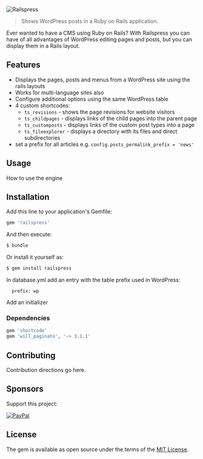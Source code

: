 ![Railspress](https://truesoft.ro/railspress/railspress-logo.png)

> Shows WordPress posts in a Ruby on Rails application.

Ever wanted to have a CMS using Ruby on Rails? With Railspress you can have of all 
advantages of WordPress editing pages and posts, but you can display them in a Rails 
layout.

## Features

- Displays the pages, posts and menus from a WordPress site using the rails layouts
- Works for multi-language sites also
- Configure additional options using the same WordPress table
- 4 custom shortcodes:
  - `ts_revisions` - shows the page revisions for website visitors
  - `ts_childpages` - displays links of the child pages into the parent page
  - `ts_customposts` - displays links of the custom post types into a page
  - `ts_fileexplorer` - displays a directory with its files and direct subdirectories
- set a prefix for all articles e.g. `config.posts_permalink_prefix = 'news'`

## Usage
How to use the engine

## Installation
Add this line to your application's Gemfile:

```ruby
gem 'railspress'
```

And then execute:
```bash
$ bundle
```

Or install it yourself as:
```bash
$ gem install railspress
```

In database.yml add an entry with the table prefix used in WordPress:

```
  prefix: wp
```

Add an initializer

### Dependencies

```ruby
gem 'shortcode'
gem 'will_paginate', '~> 3.1.1'
```

## Contributing

Contribution directions go here.

## Sponsors

Support this project:

[![PayPal](https://www.paypalobjects.com/webstatic/en_US/i/buttons/pp-acceptance-medium.png)](https://paypal.me/ibogdank/10eur)

## License
The gem is available as open source under the terms of the [MIT License](https://opensource.org/licenses/MIT).

